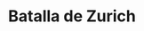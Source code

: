 ﻿---
title: "Batalla de Zurich"
permalink: periodes_620.html
layout: periode
dataInici: 1799-09-25
dataFi: 1799-09-26
sidebar: periodes
pares:
  - id: 618
    title: "Segunda Coalición"
    dataInici: "(1798)"
    dataFi: "(1802)"

fills:
jocsPrincipals:
jocsEscenaris:
  - title: "Zürich 1799"
    bggId: 9865

jocsEpoca:
  - title: "Early Glories"
    bggId: 223669
    escenari: "Zurich"
    dataInici: 
    dataFi: 

jocsEpocaEscenaris:
---
